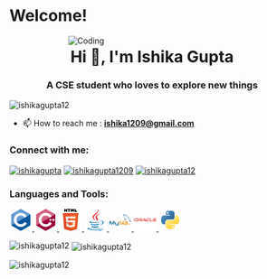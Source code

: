 
<?xml version="1.0" encoding="iso-8859-1"?>
<!DOCTYPE html PUBLIC "-//W3C//DTD XHTML 1.0 Transitional//EN"
         "http://www.w3.org/TR/xhtml1/DTD/xhtml1-transitional.dtd">
<html xmlns="https://mir-s3-cdn-cf.behance.net/project_modules/disp/64606986881607.5da714d2001f6.gif" xml:lang="en" lang="en">
	<head>
	</head>
	<body>
		<h1>Welcome!</h1>
	</body>
</html>
<img align="right" alt="Coding" width="400" src="https://cdn.dribbble.com/users/2646423/screenshots/5507196/computer.gif">
<h1 align="center">Hi 👋, I'm Ishika Gupta</h1>
<h3 align="center">A CSE student who loves to explore new things</h3>

<p align="left"> <img src="https://komarev.com/ghpvc/?username=ishikagupta12&label=Profile%20views&color=0e75b6&style=flat" alt="ishikagupta12" /> </p>

- 📫 How to reach me : **ishika1209@gmail.com**



<h3 align="left">Connect with me:</h3>
<p align="left">
<a href="https://linkedin.com/in/ishikagupta" target="blank"><img align="center" src="https://raw.githubusercontent.com/rahuldkjain/github-profile-readme-generator/master/src/images/icons/Social/linked-in-alt.svg" alt="ishikagupta" height="30" width="40" /></a>
<a href="https://instagram.com/ishikagupta1209" target="blank"><img align="center" src="https://raw.githubusercontent.com/rahuldkjain/github-profile-readme-generator/master/src/images/icons/Social/instagram.svg" alt="ishikagupta1209" height="30" width="40" /></a>
<a href="https://www.leetcode.com/ishikagupta12" target="blank"><img align="center" src="https://raw.githubusercontent.com/rahuldkjain/github-profile-readme-generator/master/src/images/icons/Social/leet-code.svg" alt="ishikagupta12" height="30" width="40" /></a>
</p>

<h3 align="left">Languages and Tools:</h3>
<p align="left"> <a href="https://www.cprogramming.com/" target="_blank"> <img src="https://raw.githubusercontent.com/devicons/devicon/master/icons/c/c-original.svg" alt="c" width="40" height="40"/> </a> <a href="https://www.w3schools.com/cpp/" target="_blank"> <img src="https://raw.githubusercontent.com/devicons/devicon/master/icons/cplusplus/cplusplus-original.svg" alt="cplusplus" width="40" height="40"/> </a> <a href="https://www.w3.org/html/" target="_blank"> <img src="https://raw.githubusercontent.com/devicons/devicon/master/icons/html5/html5-original-wordmark.svg" alt="html5" width="40" height="40"/> </a> <a href="https://www.java.com" target="_blank"> <img src="https://raw.githubusercontent.com/devicons/devicon/master/icons/java/java-original.svg" alt="java" width="40" height="40"/> </a> <a href="https://www.mysql.com/" target="_blank"> <img src="https://raw.githubusercontent.com/devicons/devicon/master/icons/mysql/mysql-original-wordmark.svg" alt="mysql" width="40" height="40"/> </a> <a href="https://www.oracle.com/" target="_blank"> <img src="https://raw.githubusercontent.com/devicons/devicon/master/icons/oracle/oracle-original.svg" alt="oracle" width="40" height="40"/> </a> <a href="https://www.python.org" target="_blank"> <img src="https://raw.githubusercontent.com/devicons/devicon/master/icons/python/python-original.svg" alt="python" width="40" height="40"/> </a> </p>

<p><img align="left" src="https://github-readme-stats.vercel.app/api/top-langs?username=ishikagupta12&show_icons=true&locale=en&layout=compact" alt="ishikagupta12" /></p>

<p>&nbsp;<img align="center" src="https://github-readme-stats.vercel.app/api?username=ishikagupta12&show_icons=true&locale=en" alt="ishikagupta12" /></p>

<p><img align="center" src="https://github-readme-streak-stats.herokuapp.com/?user=ishikagupta12&" alt="ishikagupta12" /></p>
